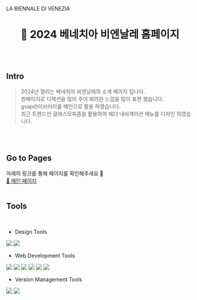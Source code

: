 
<!-- markdownlint-disable MD033 -->
<p fontSize="48px">LA BIENNALE DI VENEZIA</p>

<h1 align="center"> 🎨 2024 베네치아 비엔날레 홈페이지 </h1>
<br>
<br>

<h2>Intro</h2>

> 2024년 열리는 베네치아 비엔날레의 소개 페이지 입니다.<br/>
> 원페이지로 디렉션을 많이 주어 화려한 느낌을 많이 표현 했습니다.<br/>
> gsap라이브러리를 메인으로 활용 하였습니다.<br/>
> 최근 트렌드인 글래스모피즘을 활용하여 헤더 네비게이션 메뉴를 디자인 하였습니다.<br/>
<br/>
<br/>

<h2> Go to Pages </h2>
아래의 링크를 통해 페이지를 확인해주세요 🎯 <br/>
<a href="https://yunheeahn.github.io/Biennale-Onepage/"> 	🎨 메인 페이지 </a>
<br/>
<br/>

<h2>Tools</h2>
<br/>

- Design Tools
<div display="flex">
  <img src="https://img.shields.io/badge/figma-F24E1E?style=for-the-badge&logo=figma&logoColor=white">
  <img src="https://img.shields.io/badge/adobephotoshop-31A8FF?style=for-the-badge&logo=adobephotoshop&logoColor=white">
</div>

- Web Development Tools
<div display="flex">
  <img src="https://img.shields.io/badge/html5-E34F26?style=for-the-badge&logo=html5&logoColor=white">
  <img src="https://img.shields.io/badge/sass-CC6699?style=for-the-badge&logo=sass&logoColor=white">
  <img src="https://img.shields.io/badge/javascript-F7DF1E?style=for-the-badge&logo=javascript&logoColor=white">
  <img src="https://img.shields.io/badge/jquery-0769AD?style=for-the-badge&logo=jquery&logoColor=white">
  <img src="https://img.shields.io/badge/gsap-24FF00?style=for-the-badge&logo=gsap&logoColor=white">
  <img src="https://img.shields.io/badge/fontawesome-528DD7?style=for-the-badge&logo=fontawesome&logoColor=white">
</div>

- Version Management Tools
<div display="flex">
<img src="https://img.shields.io/badge/git-F05032?style=for-the-badge&logo=git&logoColor=white">
<img src="https://img.shields.io/badge/github-181717?style=for-the-badge&logo=github&logoColor=white">
</div>
